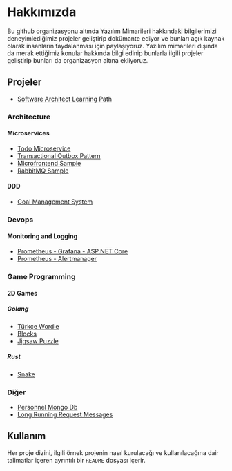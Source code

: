 # Hakkımızda

Bu github organizasyonu altında Yazılım Mimarileri hakkındaki bilgilerimizi deneyimlediğimiz projeler geliştirip dokümante ediyor ve bunları açık kaynak olarak insanların faydalanması için paylaşıyoruz. Yazılım mimarileri dışında da merak ettiğimiz konular hakkında bilgi edinip bunlarla ilgili projeler geliştirip bunları da organizasyon altına ekliyoruz.

## Projeler

- [Software Architect Learning Path](https://github.com/DTVegaArchChapter/SoftwareArchitectLearningPath)

### Architecture

#### Microservices

- [Todo Microservice](https://github.com/DTVegaArchChapter/Architecture/tree/main/microservices/TodoMicroservice)
- [Transactional Outbox Pattern](https://github.com/DTVegaArchChapter/Architecture/tree/main/microservices/OutboxPattern)
- [Microfrontend Sample](https://github.com/DTVegaArchChapter/Architecture/tree/main/microservices/microfrontend-sample)
- [RabbitMQ Sample](https://github.com/DTVegaArchChapter/Architecture/tree/main/microservices/RabbitMqSample)

#### DDD

- [Goal Management System](https://github.com/DTVegaArchChapter/Architecture/tree/main/ddd/goal-management-system)

### Devops

#### Monitoring and Logging

- [Prometheus - Grafana - ASP.NET Core](https://github.com/DTVegaArchChapter/DevOps/tree/main/monitoring-and-logging/prometheus-grafana-aspnet-core)
- [Prometheus - Alertmanager](https://github.com/DTVegaArchChapter/DevOps/tree/main/monitoring-and-logging/prometheus-alertmanager)

### Game Programming

#### 2D Games

##### Golang

- [Türkçe Wordle](https://github.com/DTVegaArchChapter/GameProgramming/tree/main/2d-games/wordle/golang)
- [Blocks](https://github.com/DTVegaArchChapter/GameProgramming/tree/main/2d-games/blocks/golang)
- [Jigsaw Puzzle](https://github.com/DTVegaArchChapter/GameProgramming/tree/main/2d-games/jigsaw-puzzle/golang)

##### Rust

- [Snake](https://github.com/DTVegaArchChapter/GameProgramming/tree/main/2d-games/snake/rustlang)

### Diğer

- [Personnel Mongo Db](https://github.com/DTVegaArchChapter/PersonnelMongoDb)
- [Long Running Request Messages](https://github.com/DTVegaArchChapter/LongRunningExternalRequestMessaging)

## Kullanım

Her proje dizini, ilgili örnek projenin nasıl kurulacağı ve kullanılacağına dair talimatlar içeren ayrıntılı bir `README` dosyası içerir.
